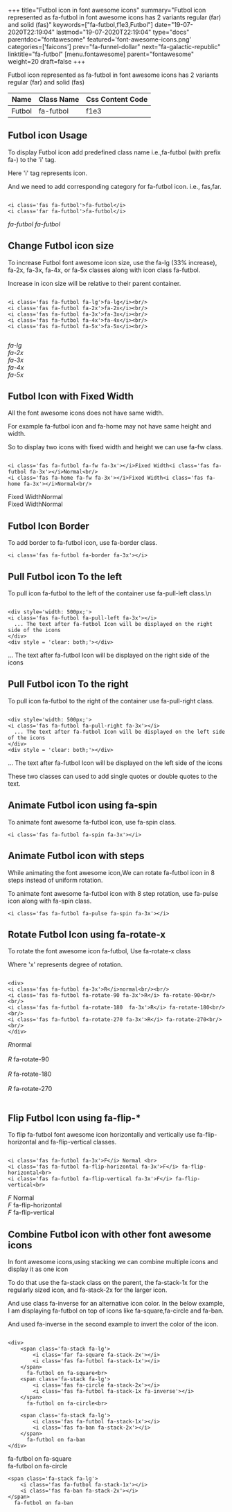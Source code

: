 +++
title="Futbol icon in font awesome icons"
summary="Futbol icon represented as fa-futbol in font awesome icons has 2 variants regular (far) and solid (fas)"
keywords=["fa-futbol,f1e3,Futbol"]
date="19-07-2020T22:19:04"
lastmod="19-07-2020T22:19:04"
type="docs"
parentdoc="fontawesome"
featured='font-awesome-icons.png'
categories=['faicons']
prev="fa-funnel-dollar"
next="fa-galactic-republic"
linktitle="fa-futbol"
[menu.fontawesome]
parent="fontawesome"
weight=20
draft=false
+++


Futbol icon represented as fa-futbol in font awesome icons has 2 variants regular (far) and solid (fas)

<div class='table-responsive'><table class='table'><thead><tr><th>Name</th><th>Class Name</th><th>Css Content Code</th></tr></thead><tbody><tr><td>Futbol</td><td>fa-futbol</td><td>f1e3</td></tr></tbody></table></div>



## Futbol icon Usage

To display Futbol icon add predefined class name i.e.,fa-futbol (with prefix fa-) to the 'i' tag.

Here 'i' tag represents icon.

And we need to add corresponding category for fa-futbol icon. i.e., fas,far.


```

<i class='fas fa-futbol'>fa-futbol</i>
<i class='far fa-futbol'>fa-futbol</i>
```

<i class='fas fa-futbol'>fa-futbol</i>
<i class='far fa-futbol'>fa-futbol</i>




## Change Futbol icon size
To increase Futbol font awesome icon size, use the fa-lg (33% increase), fa-2x, fa-3x, fa-4x, or fa-5x classes along with icon class fa-futbol.

Increase in icon size will be relative to their parent container. 

```

<i class='fas fa-futbol fa-lg'>fa-lg</i><br/>
<i class='fas fa-futbol fa-2x'>fa-2x</i><br/>
<i class='fas fa-futbol fa-3x'>fa-3x</i><br/>
<i class='fas fa-futbol fa-4x'>fa-4x</i><br/>
<i class='fas fa-futbol fa-5x'>fa-5x</i><br/>
            
```

<i class='fas fa-futbol fa-lg'>fa-lg</i><br/>
<i class='fas fa-futbol fa-2x'>fa-2x</i><br/>
<i class='fas fa-futbol fa-3x'>fa-3x</i><br/>
<i class='fas fa-futbol fa-4x'>fa-4x</i><br/>
<i class='fas fa-futbol fa-5x'>fa-5x</i><br/>
            



## Futbol Icon with Fixed Width 

All the font awesome icons does not have same width.

For example fa-futbol icon and fa-home may not have same height and width.

So to display two icons with fixed width and height we can use fa-fw class.


```

<i class='fas fa-futbol fa-fw fa-3x'></i>Fixed Width<i class='fas fa-futbol fa-3x'></i>Normal<br/>
<i class='fas fa-home fa-fw fa-3x'></i>Fixed Width<i class='fas fa-home fa-3x'></i>Normal<br/>
```

<i class='fas fa-futbol fa-fw fa-3x'></i>Fixed Width<i class='fas fa-futbol fa-3x'></i>Normal<br/>
<i class='fas fa-home fa-fw fa-3x'></i>Fixed Width<i class='fas fa-home fa-3x'></i>Normal<br/>



## Futbol Icon Border 

To add border to fa-futbol icon, use fa-border class.


```
<i class='fas fa-futbol fa-border fa-3x'></i>

```
<i class='fas fa-futbol fa-border fa-3x'></i>





## Pull Futbol icon To the left

To pull icon fa-futbol to the left of the container use fa-pull-left class.\n

```

<div style='width: 500px;'>
<i class='fas fa-futbol fa-pull-left fa-3x'></i>
  ... The text after fa-futbol Icon will be displayed on the right side of the icons
</div>
<div style = 'clear: both;'></div>
```

<div style='width: 500px;'>
<i class='fas fa-futbol fa-pull-left fa-3x'></i>
  ... The text after fa-futbol Icon will be displayed on the right side of the icons
</div>
<div style = 'clear: both;'></div>




## Pull Futbol icon To the right
To pull icon fa-futbol to the right of the container use fa-pull-right class.

```

<div style='width: 500px;'>
<i class='fas fa-futbol fa-pull-right fa-3x'></i>
  ... The text after fa-futbol Icon will be displayed on the left side of the icons
</div>
<div style = 'clear: both;'></div>
```

<div style='width: 500px;'>
<i class='fas fa-futbol fa-pull-right fa-3x'></i>
  ... The text after fa-futbol Icon will be displayed on the left side of the icons
</div>
<div style = 'clear: both;'></div>

These two classes can used to add single quotes or double quotes to the text.


## Animate Futbol icon using fa-spin
To animate font awesome fa-futbol icon, use fa-spin class.

```
<i class='fas fa-futbol fa-spin fa-3x'></i>
```
<i class='fas fa-futbol fa-spin fa-3x'></i>




## Animate Futbol icon with steps
While animating the font awesome icon,We can rotate fa-futbol icon in 8 steps instead of uniform rotation.

To animate font awesome fa-futbol icon with 8 step rotation, use fa-pulse icon along with fa-spin class.


```
<i class='fas fa-futbol fa-pulse fa-spin fa-3x'></i>

```
<i class='fas fa-futbol fa-pulse fa-spin fa-3x'></i>





## Rotate Futbol Icon using fa-rotate-x
To rotate the font awesome icon fa-futbol, Use fa-rotate-x class

Where 'x' represents degree of rotation.


```

<div>
<i class='fas fa-futbol fa-3x'>R</i>normal<br/><br/>
<i class='fas fa-futbol fa-rotate-90 fa-3x'>R</i> fa-rotate-90<br/><br/> 
<i class='fas fa-futbol fa-rotate-180  fa-3x'>R</i> fa-rotate-180<br/><br/> 
<i class='fas fa-futbol fa-rotate-270 fa-3x'>R</i> fa-rotate-270<br/><br/>
</div>
```

<div>
<i class='fas fa-futbol fa-3x'>R</i>normal<br/><br/>
<i class='fas fa-futbol fa-rotate-90 fa-3x'>R</i> fa-rotate-90<br/><br/> 
<i class='fas fa-futbol fa-rotate-180  fa-3x'>R</i> fa-rotate-180<br/><br/> 
<i class='fas fa-futbol fa-rotate-270 fa-3x'>R</i> fa-rotate-270<br/><br/>
</div>




## Flip Futbol Icon using fa-flip-*
To flip fa-futbol font awesome icon horizontally and vertically use fa-flip-horizontal and fa-flip-vertical classes. 

```

<i class='fas fa-futbol fa-3x'>F</i> Normal <br>
<i class='fas fa-futbol fa-flip-horizontal fa-3x'>F</i> fa-flip-horizontal<br>
<i class='fas fa-futbol fa-flip-vertical fa-3x'>F</i> fa-flip-vertical<br>
```

<i class='fas fa-futbol fa-3x'>F</i> Normal <br>
<i class='fas fa-futbol fa-flip-horizontal fa-3x'>F</i> fa-flip-horizontal<br>
<i class='fas fa-futbol fa-flip-vertical fa-3x'>F</i> fa-flip-vertical<br>




## Combine Futbol icon with other font awesome icons
In font awesome icons,using stacking we can combine multiple icons and display it as one icon 

To do that use the fa-stack class on the parent, the fa-stack-1x for the regularly sized icon, and fa-stack-2x for the larger icon.

And use class fa-inverse for an alternative icon color. 
In the below example, I am displaying fa-futbol on top of icons like fa-square,fa-circle and fa-ban.

And used fa-inverse in the second example to invert the color of the icon.

```

<div>
    <span class='fa-stack fa-lg'>
        <i class='far fa-square fa-stack-2x'></i>
        <i class='fas fa-futbol fa-stack-1x'></i>
    </span>
      fa-futbol on fa-square<br>
    <span class='fa-stack fa-lg'>
        <i class='fas fa-circle fa-stack-2x'></i>
        <i class='fas fa-futbol fa-stack-1x fa-inverse'></i>
    </span>
      fa-futbol on fa-circle<br>

    <span class='fa-stack fa-lg'>
        <i class='fas fa-futbol fa-stack-1x'></i>
        <i class='fas fa-ban fa-stack-2x'></i>
    </span>
      fa-futbol on fa-ban
</div>
```

<div>
    <span class='fa-stack fa-lg'>
        <i class='far fa-square fa-stack-2x'></i>
        <i class='fas fa-futbol fa-stack-1x'></i>
    </span>
      fa-futbol on fa-square<br>
    <span class='fa-stack fa-lg'>
        <i class='fas fa-circle fa-stack-2x'></i>
        <i class='fas fa-futbol fa-stack-1x fa-inverse'></i>
    </span>
      fa-futbol on fa-circle<br>

    <span class='fa-stack fa-lg'>
        <i class='fas fa-futbol fa-stack-1x'></i>
        <i class='fas fa-ban fa-stack-2x'></i>
    </span>
      fa-futbol on fa-ban
</div>






